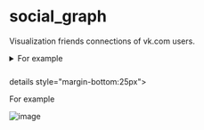 # social_graph

Visualization friends connections of vk.com users.
<details style="margin-bottom:25px">
  <summary>For example</summary>

![image](https://user-images.githubusercontent.com/78914670/185701313-fd33a5fa-6b74-430b-85b2-64ece9ba1140.png)
</details>

details style="margin-bottom:25px">
  <summary>For example</summary>

![image](https://user-images.githubusercontent.com/78914670/186740105-1470fb58-d761-403f-a7db-7eaa0e233fb4.png)

</details>
